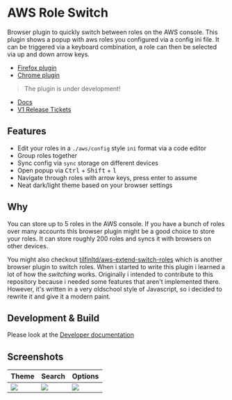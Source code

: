 # AWS Role Switch

Browser plugin to quickly switch between roles on the AWS console. This plugin shows a popup with aws roles you configured via a config ini file. It can be triggered via a keyboard combination, a role can then be selected via up and down arrow keys.  

* [Firefox plugin](https://addons.mozilla.org/addon/aws-role-switch/)
* [Chrome plugin](https://chrome.google.com/webstore/detail/aws-role-switch/mjgccddjodbakimbncbmobdgpmoddalc)

> The plugin is under development!

* [Docs](./docs)
* [V1 Release Tickets](https://github.com/janstuemmel/aws-role-switch/projects/1)


## Features  
  * Edit your roles in a `./aws/config` style `ini` format via a code editor
  * Group roles together
  * Sync config via `sync` storage on different devices
  * Open popup via <kbd>Ctrl</kbd> + <kbd>Shift</kbd> + <kbd>l</kbd>
  * Navigate through roles with arrow keys, press enter to assume
  * Neat dark/light theme based on your browser settings

## Why 

You can store up to 5 roles in the AWS console. If you have a bunch of roles over many accounts this browser plugin might be a good choice to store your roles. It can store roughly 200 roles and syncs it with browsers on other devices. 

You might also checkout [tilfinltd/aws-extend-switch-roles](https://github.com/tilfinltd/aws-extend-switch-roles) which is another browser plugin to switch roles. When i started to write this plugin i learned a lot of how the *switching* works. Originally i intended to contribute to this repository because i needed some features that aren't implemented there. However, it's written in a very oldschool style of Javascript, so i decided to rewrite it and give it a modern paint. 

## Development & Build

Please look at the [Developer documentation](./docs/dev.md)

## Screenshots

| Theme | Search | Options |
| --- | --- | --- |
| ![](./docs/popup-dark-light.png) | ![](./docs/popup-search.png) | ![](./docs/options.png) |
